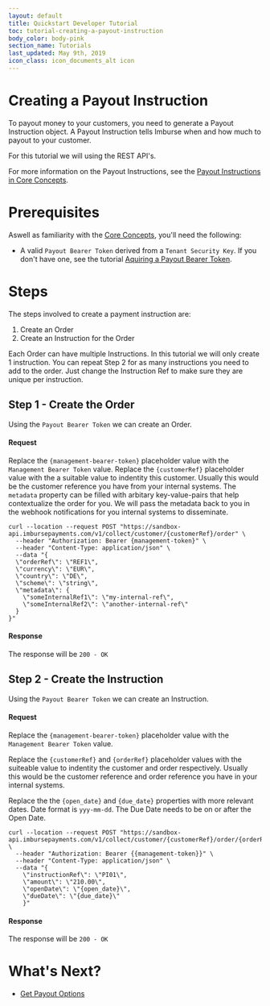 ```yaml
---
layout: default
title: Quickstart Developer Tutorial
toc: tutorial-creating-a-payout-instruction
body_color: body-pink
section_name: Tutorials
last_updated: May 9th, 2019
icon_class: icon_documents_alt icon
---
```

# Creating a Payout Instruction
To payout money to your customers, you need to generate a Payout Instruction object. A Payout Instruction tells Imburse when and how much to payout to your customer.

For this tutorial we will using the REST API's.

For more information on the Payout Instructions, see the [Payout Instructions in Core Concepts](/pages/guides/core-concepts/#payout-instructions).

# Prerequisites
Aswell as familiarity with the [Core Concepts](/pages/guides/core-concepts), you'll need the following:
- A valid `Payout Bearer Token` derived from a `Tenant Security Key`. If you don't have one, see the tutorial [Aquiring a Payout Bearer Token](#aquire-payout-bearer-token).

# Steps
The steps involved to create a payment instruction are:

1. Create an Order
2. Create an Instruction for the Order

Each Order can have multiple Instructions. In this tutorial we will only create 1 instruction. You can repeat Step 2 for as many instructions you need to add to the order. Just change the Instruction Ref to make sure they are unique per instruction.

## Step 1 - Create the Order
Using the `Payout Bearer Token` we can create an Order.

#### Request
Replace the `{management-bearer-token}` placeholder value with the `Management Bearer Token` value.
Replace the `{customerRef}` placeholder value with the a suitable value to indentity this customer. Usually this would be the customer reference you have from your internal systems.
The `metadata` property can be filled with arbitary key-value-pairs that help contextualize the order for you. We will pass the metadata back to you in the webhook notifications for you internal systems to disseminate.

```curl
curl --location --request POST "https://sandbox-api.imbursepayments.com/v1/collect/customer/{customerRef}/order" \
  --header "Authorization: Bearer {management-token}" \
  --header "Content-Type: application/json" \
  --data "{
  \"orderRef\": \"REF1\",
  \"currency\": \"EUR\",
  \"country\": \"DE\",
  \"scheme\": \"string\",
  \"metadata\": {
    \"someInternalRef1\": \"my-internal-ref\",
    \"someInternalRef2\": \"another-internal-ref\"
  }
}"
```

#### Response
The response will be `200 - OK`

## Step 2 - Create the Instruction
Using the `Payout Bearer Token` we can create an Instruction.

#### Request
Replace the `{management-bearer-token}` placeholder value with the `Management Bearer Token` value.

Replace the `{customerRef}` and `{orderRef}` placeholder values with the suiteable value to indentity the customer and order respectively. Usually this would be the customer reference and order reference you have in your internal systems.

Replace the the `{open_date}` and `{due_date}` properties with more relevant dates. Date format is `yyy-mm-dd`. The Due Date needs to be on or after the Open Date.

```curl
curl --location --request POST "https://sandbox-api.imbursepayments.com/v1/collect/customer/{customerRef}/order/{orderRef}/instruction" \
  --header "Authorization: Bearer {{management-token}}" \
  --header "Content-Type: application/json" \
  --data "{
	\"instructionRef\": \"PI01\",
	\"amount\": \"210.00\",
	\"openDate\": \"{open_date}\",
	\"dueDate\": \"{due_date}\"
    }"
```

#### Response
The response will be `200 - OK`

# What's Next?
- [Get Payout Options](/pages/tutorials/get-payout-options)





